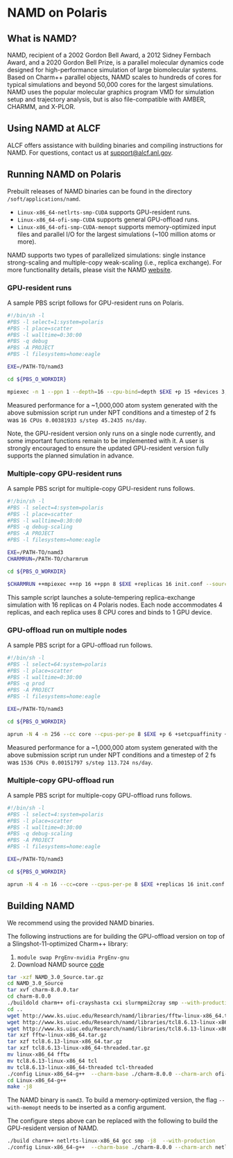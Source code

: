 # NAMD on Polaris

## What is NAMD?

NAMD, recipient of a 2002 Gordon Bell Award, a 2012 Sidney Fernbach Award, and a 2020 Gordon Bell Prize, is a parallel molecular dynamics code designed for high-performance simulation of large biomolecular systems. Based on Charm++ parallel objects, NAMD scales to hundreds of cores for typical simulations and beyond 50,000 cores for the largest simulations. NAMD uses the popular molecular graphics program VMD for simulation setup and trajectory analysis, but is also file-compatible with AMBER, CHARMM, and X-PLOR.

## Using NAMD at ALCF

ALCF offers assistance with building binaries and compiling instructions for NAMD. For questions, contact us at [support@alcf.anl.gov](mailto:support@alcf.anl.gov).

## Running NAMD on Polaris

Prebuilt releases of NAMD binaries can be found in the directory `/soft/applications/namd`. 
* `Linux-x86_64-netlrts-smp-CUDA` supports GPU-resident runs. 
* `Linux-x86_64-ofi-smp-CUDA` supports general GPU-offload runs.
* `Linux-x86_64-ofi-smp-CUDA-memopt` supports memory-optimized input files and parallel I/O for the largest simulations (~100 million atoms or more).

NAMD supports two types of parallelized simulations: single instance strong-scaling and multiple-copy weak-scaling (i.e., replica exchange). For more functionality details, please visit the NAMD [website](https://tcbg.illinois.edu/Research/namd).

### GPU-resident runs

A sample PBS script follows for GPU-resident runs on Polaris.

```bash
#!/bin/sh -l
#PBS -l select=1:system=polaris
#PBS -l place=scatter
#PBS -l walltime=0:30:00
#PBS -q debug
#PBS -A PROJECT
#PBS -l filesystems=home:eagle

EXE=/PATH-TO/namd3

cd ${PBS_O_WORKDIR}

mpiexec -n 1 --ppn 1 --depth=16 --cpu-bind=depth $EXE +p 15 +devices 3,2,1,0 stmv.namd > stmv.output
```

Measured performance for a ~1,000,000 atom system generated with the above submission script run under NPT conditions and a timestep of 2 fs was `16 CPUs 0.00381933 s/step 45.2435 ns/day`.

Note, the GPU-resident version only runs on a single node currently, and some important functions remain to be implemented with it. A user is strongly encouraged to ensure the updated GPU-resident version fully supports the planned simulation in advance.

### Multiple-copy GPU-resident runs

A sample PBS script for multiple-copy GPU-resident runs follows.

```bash
#!/bin/sh -l
#PBS -l select=4:system=polaris
#PBS -l place=scatter
#PBS -l walltime=0:30:00
#PBS -q debug-scaling
#PBS -A PROJECT
#PBS -l filesystems=home:eagle

EXE=/PATH-TO/namd3
CHARMRUN=/PATH-TO/charmrum

cd ${PBS_O_WORKDIR}

$CHARMRUN ++mpiexec ++np 16 ++ppn 8 $EXE +replicas 16 init.conf --source rest2_remd.namd +pemap 0-31 +setcpuaffinity +devices 0,1,2,3 +stdout rest2_output/%d/job0.%d.log +devicesperreplica 1
```

This sample script launches a solute-tempering replica-exchange simulation with 16 replicas on 4 Polaris nodes. Each node accommodates 4 replicas, and each replica uses 8 CPU cores and binds to 1 GPU device.

### GPU-offload run on multiple nodes

A sample PBS script for a GPU-offload run follows.

```bash
#!/bin/sh -l
#PBS -l select=64:system=polaris
#PBS -l place=scatter
#PBS -l walltime=0:30:00
#PBS -q prod
#PBS -A PROJECT
#PBS -l filesystems=home:eagle

EXE=/PATH-TO/namd3

cd ${PBS_O_WORKDIR}

aprun -N 4 -n 256 --cc core --cpus-per-pe 8 $EXE +p 6 +setcpuaffinity +devices 3,2,1,0 stmv.namd > stmv_64nodes.output
```

Measured performance for a ~1,000,000 atom system generated with the above submission script run under NPT conditions and a timestep of 2 fs was `1536 CPUs 0.00151797 s/step 113.724 ns/day`.

### Multiple-copy GPU-offload run

A sample PBS script for multiple-copy GPU-offload runs follows.

```bash
#!/bin/sh -l
#PBS -l select=4:system=polaris
#PBS -l place=scatter
#PBS -l walltime=0:30:00
#PBS -q debug-scaling
#PBS -A PROJECT
#PBS -l filesystems=home:eagle

EXE=/PATH-TO/namd3

cd ${PBS_O_WORKDIR}

aprun -N 4 -n 16 --cc=core --cpus-per-pe 8 $EXE +replicas 16 init.conf --source rest2_remd.namd +setcpuaffinity +stdout rest2_output/%d/job0.%d.log +devicesperreplica 1
```

## Building NAMD

We recommend using the provided NAMD binaries.

The following instructions are for building the GPU-offload version on top of a Slingshot-11-optimized Charm++ library:

1. `module swap PrgEnv-nvidia PrgEnv-gnu`
2. Download NAMD source [code](https://www.ks.uiuc.edu/Development/Download/download.cgi?PackageName=NAMD)
```bash title="build_namd.sh"
tar -xzf NAMD_3.0_Source.tar.gz
cd NAMD_3.0_Source
tar xvf charm-8.0.0.tar
cd charm-8.0.0
./buildold charm++ ofi-crayshasta cxi slurmpmi2cray smp --with-production -j8 -DCMK_OBJIC_COLLECTION_BITS=8 -DCMK_OBJID_HOME_BITS=20
cd ..
wget http://www.ks.uiuc.edu/Research/namd/libraries/fftw-linux-x86_64.tar.gz
wget http://www.ks.uiuc.edu/Research/namd/libraries/tcl8.6.13-linux-x86_64.tar.gz
wget http://www.ks.uiuc.edu/Research/namd/libraries/tcl8.6.13-linux-x86_64-threaded.tar.gz
tar xzf fftw-linux-x86_64.tar.gz
tar xzf tcl8.6.13-linux-x86_64.tar.gz
tar xzf tcl8.6.13-linux-x86_64-threaded.tar.gz
mv linux-x86_64 fftw
mv tcl8.6.13-linux-x86_64 tcl
mv tcl8.6.13-linux-x86_64-threaded tcl-threaded 
./config Linux-x86_64-g++  --charm-base ./charm-8.0.0 --charm-arch ofi-crayshasta-cxi-slurmpmi2cray-smp --with-cuda --cuda-prefix /soft/compilers/cudatoolkit/cuda-12.2.2
cd Linux-x86_64-g++
make -j8
```

The NAMD binary is `namd3`. To build a memory-optimized version, the flag `--with-memopt` needs to be inserted as a config argument.

The configure steps above can be replaced with the following to build the GPU-resident version of NAMD.

```bash
./build charm++ netlrts-linux-x86_64 gcc smp -j8  --with-production
./config Linux-x86_64-g++  --charm-base ./charm-8.0.0 --charm-arch netlrts-linux-x86_64-smp-gcc --with-cuda --with-single-node-cuda --cuda-prefix /soft/compilers/cudatoolkit/cuda-12.2.2
```
